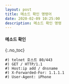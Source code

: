 ```yaml
---
layout: post
title: 메소드 확인 명령어
date: 2020-02-09 10:25:00
description: 메소드 확인 명령
---
```



#### 메소드 확인
{:.no_toc}

~~~
#) telnet 호스트 80/443
#) GET / HTTP/1.1
#) Host:ip add / dnsname
#) X-Forwarded-For: 1.1.1.1
#) User-Agent: iPhone
~~~
